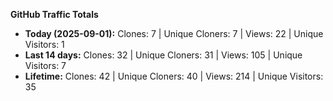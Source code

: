 
**GitHub Traffic Totals**

- **Today (2025-09-01):** Clones: 7 | Unique Cloners: 7 | Views: 22 | Unique Visitors: 1
- **Last 14 days:** Clones: 32 | Unique Cloners: 31 | Views: 105 | Unique Visitors: 7
- **Lifetime:** Clones: 42 | Unique Cloners: 40 | Views: 214 | Unique Visitors: 35
